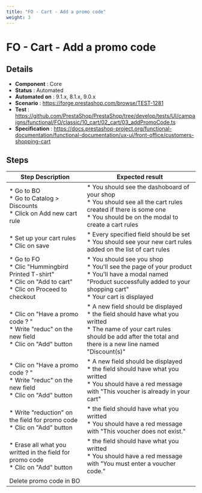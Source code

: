 ```yaml
---
title: "FO - Cart - Add a promo code"
weight: 3
---
```


# FO - Cart - Add a promo code
## Details
* **Component** : Core
* **Status** : Automated
* **Automated on** : 9.1.x, 8.1.x, 9.0.x
* **Scenario** : https://forge.prestashop.com/browse/TEST-1281
* **Test** : https://github.com/PrestaShop/PrestaShop/tree/develop/tests/UI/campaigns/functional/FO/classic/10_cart/02_cart/03_addPromoCode.ts
* **Specification** : https://docs.prestashop-project.org/functional-documentation/functional-documentation/ux-ui/front-office/customers-shopping-cart

## Steps
| Step Description | Expected result |
| ----- | ----- |
| * Go to BO <br> * Go to Catalog > Discounts<br> * Click on Add new cart rule | * You should see the dashoboard of your shop <br> * You should see all the cart rules created if there is some one <br> * You should be on the modal to create a cart rules |
| * Set up your cart rules <br> * Clic on save | * Every specified field should be set <br> * You should see your new cart rules added on the list of cart rules |
| * Go to FO <br> * Clic "Hummingbird Printed T-shirt"<br> * Clic on "Add to cart"<br> * Clic on Proceed to checkout | * You should see you shop<br> * You'll see the page of your product<br> * You'll have a modal named "Product successfully added to your shopping cart"<br> * Your cart is displayed |
| * Clic on "Have a promo code ? "<br> * Write "reduc" on the new field <br> * Clic on "Add" button | * A new field should be displayed<br> * the field should have what you writted<br> * The name of your cart rules  should be add after the total and there is a new line named "Discount(s)" |
| * Clic on "Have a promo code ? "<br> * Write "reduc" on the new field <br> * Clic on "Add" button | * A new field should be displayed<br> * the field should have what you writted<br> * You should have a red message with "This voucher is already in your cart" |
| * Write "reduction" on the field for promo code <br> * Clic on "Add" button | * the field should have what you writted<br> * You should have a red message with "This voucher does not exist." |
| * Erase all what you writted in the field for promo code <br> * Clic on "Add" button | * the field should have what you writted<br> * You should have a red message with "You must enter a voucher code." |
| Delete promo code in BO |  |
